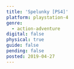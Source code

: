 ```yaml
---
title: 'Spelunky [PS4]'
platform: playstation-4
genre:
  - action-adventure
digital: false
physical: true
guide: false
pending: false
posted: 2019-04-27
---
```

